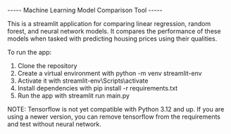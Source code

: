 ----- Machine Learning Model Comparison Tool -----

This is a streamlit application for comparing linear regression, random forest, and neural network models. 
It compares the performance of these models when tasked with predicting housing prices using their qualities.

To run the app:
1. Clone the repository
2. Create a virtual environment with python -m venv streamlit-env
3. Activate it with streamlit-env\Scripts\activate
4. Install dependencies with pip install -r requirements.txt
5. Run the app with streamlit run main.py


NOTE: Tensorflow is not yet compatible with Python 3.12 and up. If you are using a newer version, you can remove
tensorflow from the requirements and test without neural network. 
